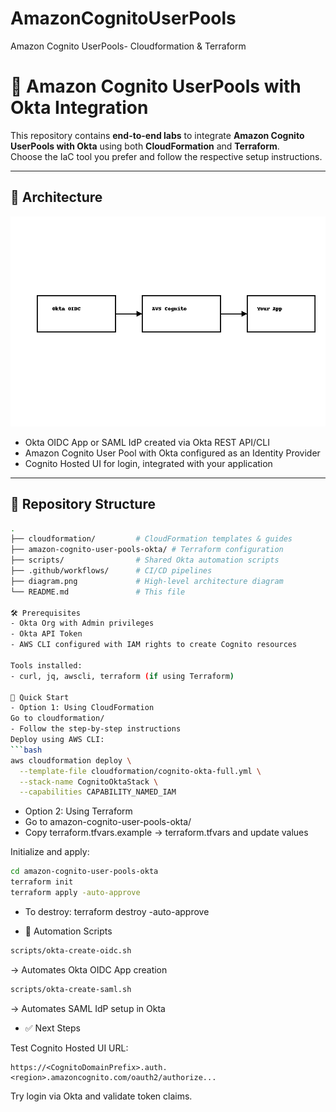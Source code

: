 # AmazonCognitoUserPools
Amazon Cognito UserPools- Cloudformation &amp; Terraform
# 🚀 Amazon Cognito UserPools with Okta Integration

This repository contains **end-to-end labs** to integrate **Amazon Cognito UserPools with Okta** using both **CloudFormation** and **Terraform**.  
Choose the IaC tool you prefer and follow the respective setup instructions.

---

## 📌 Architecture
![Architecture](./diagram.png)

- Okta OIDC App or SAML IdP created via Okta REST API/CLI
- Amazon Cognito User Pool with Okta configured as an Identity Provider
- Cognito Hosted UI for login, integrated with your application

---

## 📂 Repository Structure

```bash
.
├── cloudformation/         # CloudFormation templates & guides
├── amazon-cognito-user-pools-okta/ # Terraform configuration
├── scripts/                # Shared Okta automation scripts
├── .github/workflows/      # CI/CD pipelines
├── diagram.png             # High-level architecture diagram
└── README.md               # This file

🛠️ Prerequisites
- Okta Org with Admin privileges
- Okta API Token
- AWS CLI configured with IAM rights to create Cognito resources

Tools installed:
- curl, jq, awscli, terraform (if using Terraform)

🚦 Quick Start
- Option 1: Using CloudFormation
Go to cloudformation/
- Follow the step-by-step instructions
Deploy using AWS CLI:
```bash
aws cloudformation deploy \
  --template-file cloudformation/cognito-okta-full.yml \
  --stack-name CognitoOktaStack \
  --capabilities CAPABILITY_NAMED_IAM
```
- Option 2: Using Terraform
- Go to amazon-cognito-user-pools-okta/
- Copy terraform.tfvars.example → terraform.tfvars and update values

Initialize and apply:
```bash
cd amazon-cognito-user-pools-okta
terraform init
terraform apply -auto-approve
```

- To destroy:
  terraform destroy -auto-approve

- 🔧 Automation Scripts
```bash
scripts/okta-create-oidc.sh
```
 → Automates Okta OIDC App creation
```bash
scripts/okta-create-saml.sh
```
 → Automates SAML IdP setup in Okta

- ✅ Next Steps

Test Cognito Hosted UI URL:
```
https://<CognitoDomainPrefix>.auth.<region>.amazoncognito.com/oauth2/authorize...
```

Try login via Okta and validate token claims.
